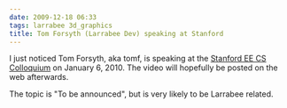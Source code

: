 ```yaml
---
date: 2009-12-18 06:33
tags: larrabee 3d_graphics
title: Tom Forsyth (Larrabee Dev) speaking at Stanford
---
```


I just noticed Tom Forsyth, aka tomf, is speaking at the
[Stanford EE CS Colloquium](http://www.stanford.edu/class/ee380/) on January 6, 2010. The
video will hopefully be posted on the web afterwards.

The topic is "To be announced", but is very likely to be Larrabee related.
